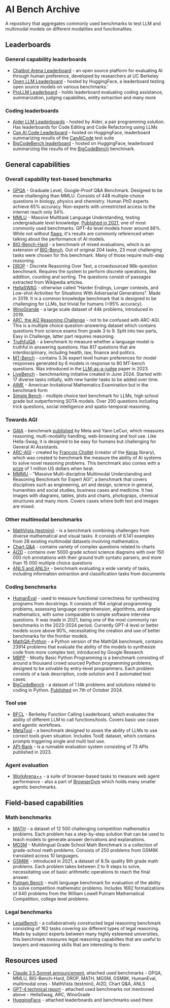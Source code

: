 # AI Bench Archive
 
 
 A repository that aggregates commonly used benchmarks to test LLM and multimodal models on different modalities and functionalites.

## Leaderboards

### General capability leaderboards
- [Chatbot Arena Leaderboard](https://lmarena.ai/?leaderboard) - an open source platform for evaluating AI through human preference, developed by researchers at UC Berkeley 
- [Open LLM Leaderboard](https://huggingface.co/spaces/open-llm-leaderboard/open_llm_leaderboard) - hosted by HuggingFace, a leaderboard testing open source models on various benchmarks.'
- [ProLLM Leaderboard](https://prollm.toqan.ai/leaderboard) - holds leaderboard evaluating coding assistance, summarization, judging capabilites, entity extraction and many more

### Coding leaderboards
- [Aider LLM Leaderboards](https://aider.chat/docs/leaderboards/) - hosted by Aider, a pair programming solution. Has leaderboards for Code Editing and Code Refactoring using LLMs
- [Can AI Code Leaderboard](https://huggingface.co/spaces/mike-ravkine/can-ai-code-results) - hosted on HuggingFace, leaderboard summarizing results of the [CanAICode](https://github.com/the-crypt-keeper/can-ai-code) test suite
- [BigCodeBench leaderboard](https://huggingface.co/spaces/bigcode/bigcodebench-leaderboard) - hosted on HuggingFace, leaderboard summarizing the results of the [BigCodeBench](https://huggingface.co/datasets/bigcode/bigcodebench) benchmark.

## General capabilities

### Overall capability text-based benchmarks

- [GPQA](https://paperswithcode.com/dataset/gpqa) - Graduate Level, Google-Proof Q&A Benchmark. Designed to be more challenging than MMLU. Consists of 448 multiple-choice questions in biology, physics and chemistry. Human PhD experts achieve 65% accuracy. Non-experts with unrestricted access to the internet reach only 34%. 
- [MMLU](https://paperswithcode.com/dataset/mmlu) - Massive Multitask Language Understanding, testing undergraduate level knowledge. [Published in 2021](https://arxiv.org/pdf/2009.03300), one of most commonly used benchmarks. GPT-4o level models hover around 88%. While not without [flaws](https://www.youtube.com/watch?v=hVade_8H8mE), it's results are commonly referenced when talking about the performance of AI models. 
- [BIG-Bench-Hard](https://github.com/suzgunmirac/BIG-Bench-Hard) - a benchmark of mixed evaluations, which is an extension of [BIG-Bench](https://arxiv.org/abs/2206.04615). Out of original 204 tasks, 23 most challenging tasks were chosen for this benchmark. Many of those require multi-step reasoning.
- [DROP](https://paperswithcode.com/dataset/drop) - Discrete Reasoning Over Text, a crowdsourced 96k-question benchmark. Requires the system to perform discrete operations, like addition, counting and sorting. The questions consist of passages extracted from Wikipedia articles.
- [HellaSWAG](https://paperswithcode.com/dataset/hellaswag) - otherwise called "Harder Endings, Longer contexts, and Low-shot Activities for Situations With Adversarial Generations". Made in 2019. It is a common knowledge benchmark that is designed to be challenging for LLMs, but trivial for humans (>95% accuracy).
- [WinoGrande](https://winogrande.allenai.org/) - a large scale dataset of 44k problems, introduced in 2019.
- [ARC, the AI2 Reasoning Challenge](https://paperswithcode.com/dataset/arc) - not to be confused with  ARC-AGI. This is a multiple choice question-answering dataset which contains questions from science exams from grade 3 to 9. Split into two parts, Easy in Challenge, latter part requires reasoning.
- [TruthfulQA](https://paperswithcode.com/dataset/truthfulqa) - a benchmark to measure whether a language model is truthful in answering questions. Has 817 questions that are interdisciplinary, including health, law, finance and politics.
- [MT-Bench](https://paperswithcode.com/dataset/mt-bench) - contains 3.3k expert level human preferences for model responses generated by 6 models in response to 80 MT-bench questions. Was introduced in the [LLM-as-a-judge](https://arxiv.org/pdf/2306.05685) paper in 2023.
- [LiveBench](https://livebench.ai/) - benchmarking initiative created in June 2024. Started with 17 diverse tasks initially, with new harder tasks to be added over time.
- [AIME](https://github.com/codelion/optillm/blob/main/scripts/eval_aime_benchmark.py) - American Invitational Mathematics Examination but in the benchmark form
- [Simple Bench](https://simple-bench.com/) - multiple choice text benchmark for LLMs, high school grade but outperforming SOTA models. Over 200 questions including trick questions, social intelligence and spatio-temporal reasoning.

### Towards AGI 

- [GAIA](https://huggingface.co/gaia-benchmark) - benchmark [published](https://ai.meta.com/research/publications/gaia-a-benchmark-for-general-ai-assistants/) by Meta and Yann LeCun, which measures reasoning, multi-modality handling, web-browsing and tool use. Like Hella-Swag, it is designed to be easy for humans but challenging for General AI Assistants.
- [ARC-AGI](https://github.com/fchollet/ARC-AGI) - created by [François Chollet](https://en.wikipedia.org/wiki/Fran%C3%A7ois_Chollet) (creator of the [Keras](https://keras.io/) library), which was created to benchmark the measure the ability of AI systems to solve novel reasoning problems. This benchmark also comes with a [prize](https://arcprize.org/) of 1 million US dollars when beat.
- [MMMU](https://mmmu-benchmark.github.io/) - "Massive Multi-discipline Multimodal Understanding and Reasoning Benchmark for Expert AGI", a benchmark that covers disciplines such as engineering, art and design, science in general, humanities and social studies, business cases and medicine. It has images with diagrams, tables, plots and charts, photograps, chemical structures and many more. Covers cases where both text and images are mixed.

### Other multimodal benchmarks

- [MathVista (testmini)](https://mathvista.github.io/) - is a benchmark combining challenges from diverse mathematical and visual tasks. It consists of 6.141 examples from 28 existing multimodal datasets involving mathematics.
- [Chart Q&A](https://paperswithcode.com/dataset/chartqa) - contains variety of complex questions related to charts
- [AI2D](https://paperswithcode.com/dataset/ai2d) - contains over 5000 grade school science diagrams with over 150 000 rich annotations with their ground truth syntatic parsers, and more than 15 000 multiple choice questions
- [ANLS and ANLS*](https://arxiv.org/abs/2402.03848) - benchmark evaluating a
wide variety of tasks, including information extraction and classification tasks from documents

### Coding benchmarks

- [HumanEval](https://paperswithcode.com/paper/evaluating-large-language-models-trained-on) - used to measure functional correctness for synthesizing programs from docstrings. It consists of 164 original programming problems, assessing language comprehension, algorithms, and simple mathematics, with some comparable to simple software interview questions. It was made in 2021, being one of the most commonly ran benchmarks in the 2023-2024 period. Currently GPT-4 level or better models score above 90%, necessitating the creation and use of better benchmarks for the frontier models. 
- [MathQA-Python](https://arxiv.org/pdf/2108.07732) - a Python version of the MathQA benchmark, contains 23914 problems that evaluate the ability of the models to synthesize code from more complex text, introduced by Google Research
- [MBPP](https://paperswithcode.com/dataset/mbpp) - Mostly Basic Python Programming is a benchmark consisting of around a thousand crowd sourced Python programming problems, designed to be solvable by entry-level programmers. Each problem consists of a task description, code solution and 3 automated test cases.
- [BigCodeBench](https://huggingface.co/datasets/bigcode/bigcodebench) - a dataset of 1.14k problems and solutions related to coding in Python. [Published](https://arxiv.org/abs/2406.15877) on 7th of October 2024.

### Tool use

- [BFCL](https://huggingface.co/datasets/gorilla-llm/Berkeley-Function-Calling-Leaderboard) - Berkeley Function Calling Leaderboard, which evaluates the ability of different LLM to call functions/tools. Covers basic use cases and agentic workflows. 
- [MetaTool](https://arxiv.org/abs/2310.03128) - a benchmark designed to asses the ability of LLMs to use correct tools given situation. Includes ToolE dataset, which contains prompts triggering single and multi tool use.
- [API-Bank](https://arxiv.org/abs/2304.08244) - is a runnable evaluation system consisting of 73 APIs published in 2023.

### Agent evaluation

- [WorkArena++](https://github.com/ServiceNow/WorkArena) - a suite of browser-based tasks to measure web agent performance - also a part of [BrowserGym](https://github.com/ServiceNow/BrowserGym) which holds many smaller agentic benchmarks.

## Field-based capabilities

### Math benchmarks

- [MATH](https://paperswithcode.com/dataset/math) - a dataset of 12 500 challenging competition mathematics problems. Each problem has a step-by-step solution that can be used to teach models to generate answer derivations and explanations.
- [MGSM](https://paperswithcode.com/dataset/mgsm) - Multilingual Grade School Math Benchmark is a collection of grade-school math problems. Consists of 250 problems from GSM8K translated across 10 languages.
- [GSM8K](https://paperswithcode.com/dataset/gsm8k) - introduced in 2021, a dataset of 8.5k quality 8th grade math problems. Each problem takes between 2 to 8 steps to solve, necessitating use of basic arithmetic operations to reach the final answer. 
- [Putnam Bench](https://arxiv.org/pdf/2407.11214) - multi language benchmark for evaluation of the ability to solve competition mathematic problems. Includes 1692 formalizations of 640 problems from the William Lowell Putnam Mathematical Competition, college level problems.

### Legal benchmarks

- [LegalBench](https://arxiv.org/pdf/2308.11462) - a collaboratively constructed legal reasoning benchmark consisting of 162 tasks covering six different types of legal reasoning. Made by subject experts between many highly esteemed universities, this benchmark measures legal reasoning capabilites that are useful to lawyers and reasoning skills that are interesting to them.

## Resources used

- [Claude 3.5 Sonnet announcement](https://www.anthropic.com/news/claude-3-5-sonnet), attached used benchmarks - GPQA, MMLU, BIG-Bench-Hard, DROP, MATH, MGSM, GSM8K, HumanEval, multimodal ones - MathVista (testmini), AI2D, Chart Q&A, ANLS
- [GPT-4 technical report](https://arxiv.org/pdf/2303.08774) - attached used benchmarks not mentioned above - HellaSwag, ARC, WinoGrade
- [HuggingFace](https://huggingface.co/) - attached leaderboards and benchmarks used there
